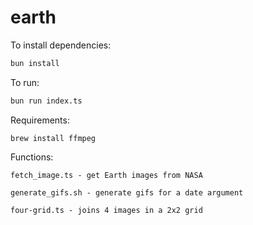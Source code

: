 # earth

To install dependencies:

```bash
bun install
```

To run:

```bash
bun run index.ts
```

Requirements:

```
brew install ffmpeg
```

Functions:

```
fetch_image.ts - get Earth images from NASA

generate_gifs.sh - generate gifs for a date argument

four-grid.ts - joins 4 images in a 2x2 grid
```

